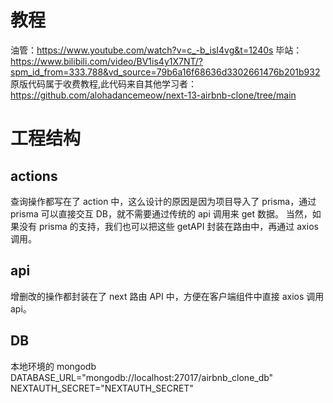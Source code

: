 # 教程

油管：https://www.youtube.com/watch?v=c_-b_isI4vg&t=1240s
毕站：https://www.bilibili.com/video/BV1is4y1X7NT/?spm_id_from=333.788&vd_source=79b6a16f68636d3302661476b201b932
原版代码属于收费教程,此代码来自其他学习者：https://github.com/alohadancemeow/next-13-airbnb-clone/tree/main

# 工程结构

## actions

查询操作都写在了 action 中，这么设计的原因是因为项目导入了 prisma，通过 prisma 可以直接交互 DB，就不需要通过传统的 api 调用来 get 数据。
当然，如果没有 prisma 的支持，我们也可以把这些 getAPI 封装在路由中，再通过 axios 调用。

## api

增删改的操作都封装在了 next 路由 API 中，方便在客户端组件中直接 axios 调用 api。

## DB

本地环境的 mongodb
DATABASE_URL="mongodb://localhost:27017/airbnb_clone_db"
NEXTAUTH_SECRET="NEXTAUTH_SECRET"

